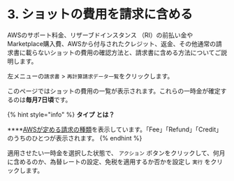 # 3. ショットの費用を請求に含める

AWSのサポート料金、リザーブドインスタンス （RI）の前払い金やMarketplace購入費、AWSから付与されたクレジット、返金、その他通常の請求書に載らないショットの費用の確認方法と、請求書に含める方法についてご説明します。

左メニューの`請求書` &gt; `再計算請求データ一覧`をクリックします。

このページではショットの費用の一覧が表示されます。これらの一時金が確定するのは**毎月7日頃**です。

{% hint style="info" %}
**タイプ とは？**

\*\*\*\*[AWSが定める請求の種類](https://docs.aws.amazon.com/ja_jp/awsaccountbilling/latest/aboutv2/enhanced-lineitem-columns.html)を表示しています。「Fee」「Refund」「Credit」のうちのひとつが表示されます。
{% endhint %}

適用させたい一時金を選択した状態で、 `アクション` ボタンをクリックして、何月に含めるのか、為替レートの設定、免税を適用するか否かを設定し `実行` をクリックします。


